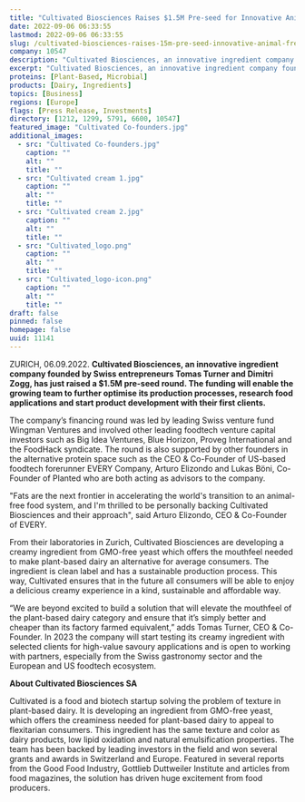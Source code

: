 ```yaml
---
title: "Cultivated Biosciences Raises $1.5M Pre-seed for Innovative Animal-Free Fats for Plant-Based Dairy"
date: 2022-09-06 06:33:55
lastmod: 2022-09-06 06:33:55
slug: /cultivated-biosciences-raises-15m-pre-seed-innovative-animal-free-fats-plant-based-dairy
company: 10547
description: "Cultivated Biosciences, an innovative ingredient company founded by Swiss entrepreneurs Tomas Turner and Dimitri Zogg, has just raised a $1.5M pre-seed round. The funding will enable the growing team to further optimise its production processes, research food applications and start product development with their first clients."
excerpt: "Cultivated Biosciences, an innovative ingredient company founded by Swiss entrepreneurs Tomas Turner and Dimitri Zogg, has just raised a $1.5M pre-seed round. The funding will enable the growing team to further optimise its production processes, research food applications and start product development with their first clients."
proteins: [Plant-Based, Microbial]
products: [Dairy, Ingredients]
topics: [Business]
regions: [Europe]
flags: [Press Release, Investments]
directory: [1212, 1299, 5791, 6600, 10547]
featured_image: "Cultivated Co-founders.jpg"
additional_images:
  - src: "Cultivated Co-founders.jpg"
    caption: ""
    alt: ""
    title: ""
  - src: "Cultivated cream 1.jpg"
    caption: ""
    alt: ""
    title: ""
  - src: "Cultivated cream 2.jpg"
    caption: ""
    alt: ""
    title: ""
  - src: "Cultivated_logo.png"
    caption: ""
    alt: ""
    title: ""
  - src: "Cultivated_logo-icon.png"
    caption: ""
    alt: ""
    title: ""
draft: false
pinned: false
homepage: false
uuid: 11141
---
```

<p>ZURICH, 06.09.2022. <strong>Cultivated Biosciences, an innovative ingredient company founded by Swiss entrepreneurs Tomas Turner and Dimitri Zogg, has just raised a $1.5M pre-seed round. The funding will enable the growing team to further optimise its production processes, research food applications and start product development with their first clients.</strong></p>
<p>The company’s financing round was led by leading Swiss venture fund Wingman Ventures and involved other leading foodtech venture capital investors such as Big Idea Ventures, Blue Horizon, Proveg International and the FoodHack syndicate. The round is also supported by other founders in the alternative protein space such as the CEO & Co-Founder of US-based foodtech forerunner EVERY Company, Arturo Elizondo and Lukas Böni, Co-Founder of Planted who are both acting as advisors to the company.</p>
<p>"Fats are the next frontier in accelerating the world's transition to an animal-free food system, and I'm thrilled to be personally backing Cultivated Biosciences and their approach", said Arturo Elizondo, CEO & Co-Founder of EVERY.</p>
<p>From their laboratories in Zurich, Cultivated Biosciences are developing a creamy ingredient from GMO-free yeast which offers the mouthfeel needed to make plant-based dairy an alternative for average consumers. The ingredient is clean label and has a sustainable production process. This way, Cultivated ensures that in the future all consumers will be able to enjoy a delicious creamy experience in a kind, sustainable and affordable way.</p>
<p>“We are beyond excited to build a solution that will elevate the mouthfeel of the plant-based dairy category and ensure that it’s simply better and cheaper than its factory farmed equivalent,” adds Tomas Turner, CEO & Co-Founder. In 2023 the company will start testing its creamy ingredient with selected clients for high-value savoury applications and is open to working with partners, especially from the Swiss gastronomy sector and the European and US foodtech ecosystem.</p>
<p><strong>About Cultivated Biosciences SA</strong></p>
<p>Cultivated is a food and biotech startup solving the problem of texture in plant-based dairy. It is developing an ingredient from GMO-free yeast, which offers the creaminess needed for plant-based dairy to appeal to flexitarian consumers. This ingredient has the same texture and color as dairy products, low lipid oxidation and natural emulsification properties. The team has been backed by leading investors in the field and won several grants and awards in Switzerland and Europe. Featured in several reports from the Good Food Industry, Gottlieb Duttweiler Institute and articles from food magazines, the solution has driven huge excitement from food producers.</p>
